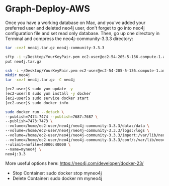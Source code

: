 # Graph-Deploy-AWS

Once you have a working database on Mac, and you've added your preferred user and deleted neo4j user, don't forget to go into neo4j configuration file and set read only database. Then, go up one directory in Terminal and compress the neo4j-community-3.3.3 directory:
```bash
tar -cvzf neo4j.tar.gz neo4j-community-3.3.3
```

```bash
sftp -i ~/Desktop/YourKeyPair.pem ec2-user@ec2-54-205-5-136.compute-1.amazonaws.com
put neo4j.tar.gz
```

```bash
ssh -i ~/Desktop/YourKeyPair.pem ec2-user@ec2-54-205-5-136.compute-1.amazonaws.com
mkdir neo4j
tar -xvzf neo4j.tar.gz -C neo4j
```

```bash
[ec2-user]$ sudo yum update -y
[ec2-user]$ sudo yum install -y docker
[ec2-user]$ sudo service docker start
[ec2-user]$ sudo docker info
```

```bash
sudo docker run --detach \
--publish=7474:7474 --publish=7687:7687 \
--publish=7473:7473 \
--volume=/home/ec2-user/neo4j/neo4j-community-3.3.3/data:/data \
--volume=/home/ec2-user/neo4j/neo4j-community-3.3.3/logs:/logs \
--volume=/home/ec2-user/neo4j/neo4j-community-3.3.3/import:/var/lib/neo4j/import \
--volume=/home/ec2-user/neo4j/neo4j-community-3.3.3/conf/:/var/lib/neo4j/conf/ \
--ulimit=nofile=40000:40000 \
--name=myneo4j \
neo4j:3.3
```

More useful options here: https://neo4j.com/developer/docker-23/
* Stop Container: sudo docker stop myneo4j
* Delete Container: sudo docker rm myneo4j
